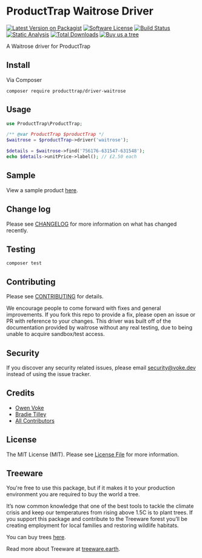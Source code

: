 # ProductTrap Waitrose Driver

[![Latest Version on Packagist][ico-version]][link-packagist]
[![Software License][ico-license]](LICENSE.md)
[![Build Status][ico-github-actions]][link-github-actions]
[![Static Analysis][ico-static-analysis]][link-static-analysis]
[![Total Downloads][ico-downloads]][link-downloads]
[![Buy us a tree][ico-treeware-gifting]][link-treeware-gifting]

A Waitrose driver for ProductTrap

## Install

Via Composer

```shell
composer require producttrap/driver-waitrose
```

## Usage

```php
use ProductTrap\ProductTrap;

/** @var ProductTrap $productTrap */
$waitrose = $productTrap->driver('waitrose');

$details = $waitrose->find('756176-631547-631548');
echo $details->unitPrice->label(); // £2.50 each
```

## Sample

View a sample product [here][sample-product].

## Change log

Please see [CHANGELOG](CHANGELOG.md) for more information on what has changed recently.

## Testing

```shell
composer test
```

## Contributing

Please see [CONTRIBUTING](.github/CONTRIBUTING.md) for details.

We encourage people to come forward with fixes and general improvements. If you fork this repo to provide a fix, please open an issue or PR with reference to your changes. This driver was built off of the documentation provided by waitrose without any real testing, due to being unable to acquire sandbox/test access.

## Security

If you discover any security related issues, please email security@voke.dev instead of using the issue tracker.

## Credits

- [Owen Voke][link-author]
- [Bradie Tilley][link-author2]
- [All Contributors][link-contributors]

## License

The MIT License (MIT). Please see [License File](LICENSE.md) for more information.

## Treeware

You're free to use this package, but if it makes it to your production environment you are required to buy the world a tree.

It’s now common knowledge that one of the best tools to tackle the climate crisis and keep our temperatures from rising above 1.5C is to plant trees. If you support this package and contribute to the Treeware forest you’ll be creating employment for local families and restoring wildlife habitats.

You can buy trees [here][link-treeware-gifting].

Read more about Treeware at [treeware.earth][link-treeware].

[ico-version]: https://img.shields.io/packagist/v/producttrap/driver-waitrose.svg?style=flat-square
[ico-license]: https://img.shields.io/badge/license-MIT-brightgreen.svg?style=flat-square
[ico-github-actions]: https://img.shields.io/github/workflow/status/producttrap/driver-waitrose/Tests.svg?style=flat-square
[ico-static-analysis]: https://img.shields.io/github/workflow/status/producttrap/driver-waitrose/Static%20Analysis.svg?style=flat-square&label=Static%20Analysis
[ico-downloads]: https://img.shields.io/packagist/dt/producttrap/driver-waitrose.svg?style=flat-square
[ico-treeware-gifting]: https://img.shields.io/badge/Treeware-%F0%9F%8C%B3-lightgreen?style=flat-square

[link-packagist]: https://packagist.org/packages/producttrap/driver-waitrose
[link-github-actions]: https://github.com/producttrap/driver-waitrose/actions
[link-static-analysis]: https://github.com/producttrap/driver-waitrose/actions/workflows/static.yml
[link-downloads]: https://packagist.org/packages/producttrap/driver-waitrose
[link-treeware]: https://treeware.earth
[link-treeware-gifting]: https://ecologi.com/owenvoke?gift-trees
[link-author]: https://github.com/owenvoke
[link-author2]: https://github.com/bradietilley
[link-contributors]: ../../contributors

[sample-product]: ./docs/SAMPLE_PRODUCT.md
